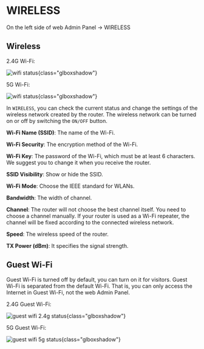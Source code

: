 # WIRELESS

On the left side of web Admin Panel -> WIRELESS

## Wireless

2.4G Wi-Fi:

![wifi status](https://static.gl-inet.com/docs/en/3/setup/gl-ar750/wireless/wifi_status_2.4g_ar750.png){class="glboxshadow"}

5G Wi-Fi:

![wifi status](https://static.gl-inet.com/docs/en/3/setup/gl-ar750/wireless/wifi_status_5g_ar750.png){class="glboxshadow"}

In `WIRELESS`, you can check the current status and change the settings of the wireless network created by the router. The wireless network can be turned on or off by switching the `ON/OFF` button.

**Wi-Fi Name (SSID)**: The name of the Wi-Fi.

**Wi-Fi Security**: The encryption method of the Wi-Fi.

**Wi-Fi Key**: The password of the Wi-Fi, which must be at least 6 characters. We suggest you to change it when you receive the router.

**SSID Visibility**: Show or hide the SSID.

**Wi-Fi Mode**: Choose the IEEE standard for WLANs.

**Bandwidth**: The width of channel.

**Channel**: The router will not choose the best channel itself. You need to choose a channel manually. If your router is used as a Wi-Fi repeater, the channel will be fixed according to the connected wireless network.

**Speed**: The wireless speed of the router.

**TX Power (dBm)**: It specifies the signal strength.

## Guest Wi-Fi

Guest Wi-Fi is turned off by default, you can turn on it for visitors. Guest Wi-Fi is separated from the default Wi-Fi. That is, you can only access the Internet in Guest Wi-Fi, not the web Admin Panel.

2.4G Guest Wi-Fi:

![guest wifi 2.4g status](https://static.gl-inet.com/docs/en/3/setup/gl-ar750/wireless/wifi_status_2.4g_guest_ar750.png){class="glboxshadow"}

5G Guest Wi-Fi:

![guest wifi 5g status](https://static.gl-inet.com/docs/en/3/setup/gl-ar750/wireless/wifi_status_5g_guest_ar750.png){class="glboxshadow"}
